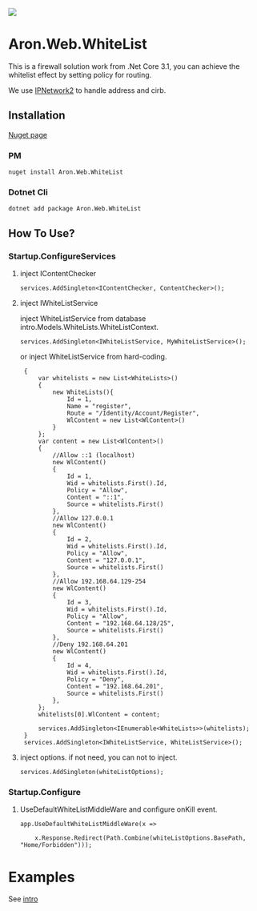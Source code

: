 


![](https://komarev.com/ghpvc/?username=aron-666&color=green)
# Aron.Web.WhiteList
This is a firewall solution work from .Net Core 3.1, you can achieve the whitelist effect by setting policy for routing.

We use [IPNetwork2](https://github.com/lduchosal/ipnetwork)  to handle address and cirb.

## Installation
[Nuget page](https://www.nuget.org/packages/Aron.Web.WhiteList/)

### PM
    nuget install Aron.Web.WhiteList

### Dotnet Cli

    dotnet add package Aron.Web.WhiteList
    
## How To Use?

### Startup.ConfigureServices
 1. inject IContentChecker
 
        services.AddSingleton<IContentChecker, ContentChecker>();
 
2. inject IWhiteListService

   inject WhiteListService from database intro.Models.WhiteLists.WhiteListContext.
  
       services.AddSingleton<IWhiteListService, MyWhiteListService>();
 
   or inject WhiteListService from hard-coding.
 
        {
            var whitelists = new List<WhiteLists>()
            {
                new WhiteLists(){
                    Id = 1,
                    Name = "register",
                    Route = "/Identity/Account/Register",
                    WlContent = new List<WlContent>()
                }
            };
            var content = new List<WlContent>()
            {
                //Allow ::1 (localhost)
                new WlContent()
                {
                    Id = 1,
                    Wid = whitelists.First().Id,
                    Policy = "Allow",
                    Content = "::1",
                    Source = whitelists.First()
                },
                //Allow 127.0.0.1
                new WlContent()
                {
                    Id = 2,
                    Wid = whitelists.First().Id,
                    Policy = "Allow",
                    Content = "127.0.0.1",
                    Source = whitelists.First()
                },
                //Allow 192.168.64.129-254
                new WlContent()
                {
                    Id = 3,
                    Wid = whitelists.First().Id,
                    Policy = "Allow",
                    Content = "192.168.64.128/25",
                    Source = whitelists.First()
                },
                //Deny 192.168.64.201
                new WlContent()
                {
                    Id = 4,
                    Wid = whitelists.First().Id,
                    Policy = "Deny",
                    Content = "192.168.64.201",
                    Source = whitelists.First()
                },
            };
            whitelists[0].WlContent = content;
            
            services.AddSingleton<IEnumerable<WhiteLists>>(whitelists);
        }
        services.AddSingleton<IWhiteListService, WhiteListService>();

  
3. inject options. if not need, you can not to inject.

       services.AddSingleton(whiteListOptions);

### Startup.Configure
 1. UseDefaultWhiteListMiddleWare and configure onKill event.  

        app.UseDefaultWhiteListMiddleWare(x =>

            x.Response.Redirect(Path.Combine(whiteListOptions.BasePath, "Home/Forbidden")));
# Examples
See [intro](https://github.com/aron-666/Aron.Web.WhiteList/tree/main/intro "intro")
